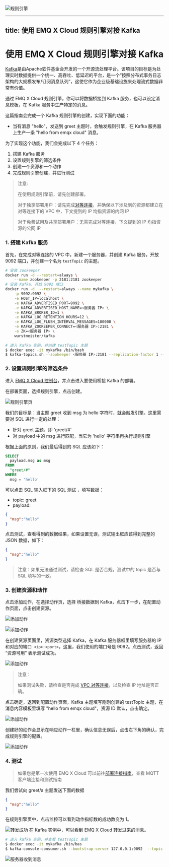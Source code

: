 ![规则引擎](./_assets/web_hook.jpg)

---
title: 使用 EMQ X Cloud 规则引擎对接 Kafka
---

# 使用 EMQ X Cloud 规则引擎对接 Kafka

[Kafka](https://kafka.apache.org/)是由Apache软件基金会开发的一个开源流处理平台。该项目的目标是为处理实时数据提供一个统一、高吞吐、低延迟的平台，是一个“按照分布式事务日志架构的大规模发布/订阅消息队列”，这使它作为企业级基础设施来处理流式数据非常有价值。

通过 EMQ X Cloud 规则引擎，你可以将数据桥接到 Kafka 服务，也可以设定消息模板，在 Kafka 服务中生产特定的消息。

这篇指南会完成一个 Kafka 规则引擎的创建，实现下面的功能：

* 当有消息 "hello"，发送到 greet 主题时，会触发规则引擎，在 Kafka 服务器上生产一条 "hello from emqx cloud" 消息。



为了实现这个功能，我们会完成以下 4 个任务：

1. 搭建 Kafka 服务
2. 设置规则引擎的筛选条件
3. 创建一个资源和一个动作
4. 完成规则引擎创建，并进行测试

>注意:
>
>在使用规则引擎前，请先创建部署。
>
>对于独享部署用户：请先完成[对等连接](../../deployments/vpc_peering.md)，并确保以下涉及到的资源都建立在对等连接下的 VPC 中，下文提到的 IP 均指资源的内网 IP
>
>对于免费试用及共享部署用户：无需完成对等连接，下文提到的 IP 均指资源的公网 IP

### 1. 搭建 Kafka 服务

首先，在完成对等连接的 VPC 中，新建一个服务器，并创建 Kafka 服务，开放 9092 端口，并创建一个名为 `testTopic` 的主题。

```sh
# 安装 zookeeper
docker run -d --restart=always \
    --name zookeeper -p 2181:2181 zookeeper
# 安装 Kafka，开放 9092 端口
docker run -d  --restart=always --name mykafka \
    -p 9092:9092 \
    -e HOST_IP=localhost \
    -e KAFKA_ADVERTISED_PORT=9092 \
    -e KAFKA_ADVERTISED_HOST_NAME=<服务器 IP> \
    -e KAFKA_BROKER_ID=1 \
    -e KAFKA_LOG_RETENTION_HOURS=12 \
    -e KAFKA_LOG_FLUSH_INTERVAL_MESSAGES=100000 \
    -e KAFKA_ZOOKEEPER_CONNECT=<服务器 IP>:2181 \
    -e ZK=<服务器 IP> \
    wurstmeister/kafka
    
# 进入 Kafka 实例，并创建 testTopic 主题
$ docker exec -it mykafka /bin/bash
$ kafka-topics.sh --zookeeper <服务器 IP>:2181 --replication-factor 1 --partitions 1 --topic testTopic --create
```

### 2. 设置规则引擎的筛选条件

进入 [EMQ X Cloud 控制台](https://cloud.emqx.io/console/)，并点击进入要使用桥接 Kafka 的部署。

在部署页面，选择规则引擎，点击创建。

![规则引擎页](./_assets/view_rule_engine.png)

我们的目标是：当主题 greet 收到 msg 为 hello 字符时，就会触发引擎。这里需要对 SQL 进行一定的处理：

* 针对 greet 主题，即 'greet/#'
* 对 payload 中的 msg 进行匹配，当它为 'hello' 字符串再执行规则引擎

根据上面的原则，我们最后得到的 SQL 应该如下：

```sql
SELECT
  payload.msg as msg
FROM
  "greet/#"
WHERE
  msg = 'hello'
```

可以点击 SQL 输入框下的 SQL 测试 ，填写数据：

* topic: greet
* payload:
```json
{
  "msg":"hello"
}
```

点击测试，查看得到的数据结果，如果设置无误，测试输出框应该得到完整的 JSON 数据，如下：
```json
{
  "msg":"hello"
}
```

>注意：如果无法通过测试，请检查 SQL 是否合规，测试中的 topic 是否与 SQL 填写的一致。

### 3. 创建资源和动作

点击添加动作，在选择动作页，选择 桥接数据到 Kafka，点击下一步，在配置动作页面，点击创建资源。

![添加动作](./_assets/add_webhook_action01.png)

![添加动作](./_assets/add_kafka_action02.png)

在创建资源页面里，资源类型选择 Kafka，在 Kafka 服务器框里填写服务器的 IP 和对应的端口` <ip>:<port>`，这里，我们使用的端口号是 9092。点击测试，返回 “资源可用” 表示测试成功。

![添加动作](./_assets/add_kafka_action03.png)

> 注意：
>
>如果测试失败，请检查是否完成 [VPC 对等连接](../../deployments/vpc_peering.md)，以及检查 IP 地址是否正确。 

点击确定，返回到配置动作页面，Kafka 主题填写刚刚创建的 testTopic 主题，在消息内容模板里填写 "hello from emqx cloud"，资源 ID 默认，点击确定。

![添加动作](./_assets/add_kafka_action04.png)

创建好的动作会显示在响应动作一栏里，确认信息无误后，点击右下角的确认，完成规则引擎的配置。

![添加动作](./_assets/add_kafka_action05.png)

### 4. 测试

>如果您是第一次使用 EMQ X Cloud 可以前往[部署连接指南](../../connect_to_deployments/README.md)，查看 MQTT 客户端连接和测试指南 

我们尝试向 greet/a 主题发送下面的数据

```json
{
  "msg":"hello"
}
```
在规则引擎页中，点击监控可以看到动作指标数的成功数变为 1。

![转发成功](./_assets/add_kafka_action06.png)
在 Kafka 实例中，可以看到 EMQ X Cloud 转发过来的消息。

```sh
# 进入 kafka 实例，并查看 testTopic 主题
$ docker exec -it mykafka /bin/bas
$ kafka-console-consumer.sh --bootstrap-server 127.0.0.1:9092  --topic testTopic --from-beginning
```
![服务器收到消息](./_assets/add_kafka_action07.png)
